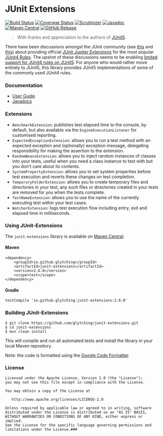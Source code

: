 JUnit Extensions
====

[![Build Status](https://circleci.com/gh/glytching/junit-extensions.svg?style=svg)](https://circleci.com/gh/glytching/junit-extensions) [![Coverage Status](https://coveralls.io/repos/github/glytching/junit-extensions/badge.svg?branch=master)](https://coveralls.io/github/glytching/junit-extensions?branch=master) [![Scrutinizer](https://img.shields.io/scrutinizer/g/glytching/junit-extensions.svg)](https://scrutinizer-ci.com/g/glytching/junit-extensions/) [![Javadoc](https://javadoc.io/badge2/io.github.glytching/junit-extensions/javadoc.svg)](https://javadoc.io/doc/io.github.glytching/junit-extensions) [![Maven Central](https://img.shields.io/maven-central/v/io.github.glytching/junit-extensions.svg)](https://repo1.maven.org/maven2/io/github/glytching/junit-extensions/2.5.0/) [![GitHub Release](https://img.shields.io/github/release/glytching/junit-extensions.svg)](https://github.com/glytching/junit-extensions/releases)

> With thanks and appreciation to the authors of [JUnit5](https://github.com/junit-team/junit5/graphs/contributors).

There have been discussions amongst the JUnit community (see [this](https://github.com/junit-team/junit5/issues/169) and [this](https://github.com/junit-team/junit5-samples/issues/4)) about providing official [JUnit Jupiter Extensions](http://junit.org/junit5/docs/current/user-guide/#extensions) for the most popular [JUnit4 Rules](https://github.com/junit-team/junit4/wiki/Rules). The upshot of these discussions seems to be enabling [limited support for JUnit4 rules on JUnit5](http://junit.org/junit5/docs/snapshot/user-guide/#migrating-from-junit4-rule-support). For anyone who would rather move entirely to JUnit5, this library provides JUnit5 implementations of some of the commonly used JUnit4 rules.

### Documentation

- [User Guide](https://glytching.github.io/junit-extensions/) 
- [Javadocs](http://www.javadoc.io/doc/io.github.glytching/junit-extensions)

### Extensions

- `BenchmarkExtension`: publishes test elapsed time to the console, by default, but also available via the `EngineExecutionListener` for customised reporting.
- `ExpectedExceptionExtension`: allows you to run a test method with an expected exception and (optionally) exception message, delegating responsibility for making the assertion to the extension.
- `RandomBeansExtension`: allows you to inject random instances of classes into your tests, useful when you need a class instance to test with but you don't care about its contents.
- `SystemPropertyExtension`: allows you to set system properties before test execution and reverts these changes on test completion.
- `TemporaryFolderExtension`: allows you to create temporary files and directories in your test, any such files or directories created in your tests are removed for you when the tests complete.
- `TestNameExtension`: allows you to use the name of the currently executing test within your test cases.
- `WatcherExtension`: logs test execution flow including entry, exit and elapsed time in milliseconds.

### Using JUnit-Extensions

The `junit-extensions` library is available on [Maven Central](http://search.maven.org/#artifactdetails%7Cio.github.glytching%7Cjunit-extensions%7C2.5.0%7Cjar):

#### Maven 

```
<dependency>
    <groupId>io.github.glytching</groupId>
    <artifactId>junit-extensions</artifactId>
    <version>2.6.0</version>
    <scope>test</scope>
</dependency>
```

#### Gradle

```
testCompile 'io.github.glytching:junit-extensions:2.6.0'
```

### Building JUnit-Extensions

```
$ git clone https://github.com/glytching/junit-extensions.git
$ cd junit-extensions
$ mvn clean install
```

This will compile and run all automated tests and install the library in your local Maven repository. 

Note: the code is formatted using the [Google Code Formatter](https://github.com/google/google-java-format).

### License

    Licensed under the Apache License, Version 2.0 (the "License");
    you may not use this file except in compliance with the License.
    
    You may obtain a copy of the License at

       http://www.apache.org/licenses/LICENSE-2.0

    Unless required by applicable law or agreed to in writing, software
    distributed under the License is distributed on an "AS IS" BASIS,
    WITHOUT WARRANTIES OR CONDITIONS OF ANY KIND, either express or implied.
    See the License for the specific language governing permissions and
    limitations under the License.###